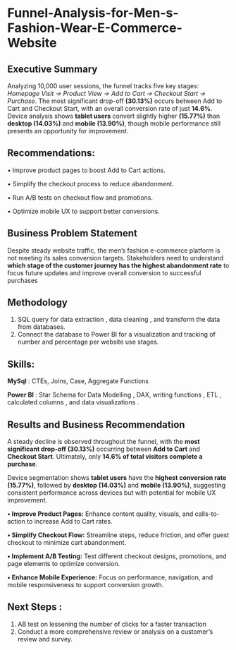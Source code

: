 # Funnel-Analysis-for-Men-s-Fashion-Wear-E-Commerce-Website

## **Executive Summary**


Analyzing 10,000 user sessions, the funnel tracks five key stages: _Homepage Visit → Product View → Add to Cart → Checkout Start → Purchase_. The most significant drop-off  **(30.13%)** occurs between Add to Cart and Checkout Start, with an overall conversion rate of just **14.6%**.
Device analysis shows **tablet users** convert slightly higher **(15.77%)** than **desktop (14.03%)** and **mobile (13.90%)**, though mobile performance still presents an opportunity for improvement.

## **Recommendations:**

•	Improve product pages to boost Add to Cart actions.

•	Simplify the checkout process to reduce abandonment.

•	Run A/B tests on checkout flow and promotions.

•	Optimize mobile UX to support better conversions.

## **Business Problem Statement**

Despite steady website traffic, the men’s fashion e-commerce platform is not meeting its sales conversion targets. Stakeholders need to understand **which stage of the customer journey has the highest abandonment rate** to focus future updates and improve overall conversion to successful purchases

## **Methodology**

1.	SQL query for data extraction , data cleaning , and transform the data from databases. 
2.	Connect the database to Power BI for a visualization and tracking of number and percentage per website use stages.

## **Skills:**
   
**MySql** : CTEs, Joins, Case, Aggregate Functions 

**Power BI** : Star Schema for Data Modelling  , DAX, writing functions , ETL , calculated columns ,  and data visualizations .

## **Results and Business Recommendation**
A steady decline is observed throughout the funnel, with the **most significant drop-off (30.13%)** occurring between **Add to Cart** and **Checkout Start**. Ultimately, only **14.6% of total visitors complete a purchase**.

Device segmentation shows **tablet users** have the **highest conversion rate (15.77%)**, followed by **desktop (14.03%)** and **mobile (13.90%)**, suggesting consistent performance across devices but with potential for mobile UX improvement.

**•	Improve Product Pages:** Enhance content quality, visuals, and calls-to-action to increase Add to Cart rates.

**•	Simplify Checkout Flow:** Streamline steps, reduce friction, and offer guest checkout to minimize cart abandonment.

**•	Implement A/B Testing:** Test different checkout designs, promotions, and page elements to optimize conversion.

**•	Enhance Mobile Experience:** Focus on performance, navigation, and mobile responsiveness to support conversion growth.

## **Next Steps :**
1.	AB test on lessening the number of clicks for a faster transaction
2.	Conduct a more comprehensive review or analysis on a customer’s review and survey.





